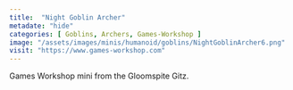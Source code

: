 ```yaml
---
title:  "Night Goblin Archer"
metadate: "hide"
categories: [ Goblins, Archers, Games-Workshop ]
image: "/assets/images/minis/humanoid/goblins/NightGoblinArcher6.png"
visit: "https://www.games-workshop.com"
---
```

Games Workshop mini from the Gloomspite Gitz.